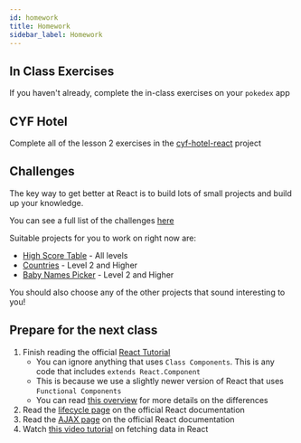 ```yaml
---
id: homework
title: Homework
sidebar_label: Homework
---
```


## In Class Exercises

If you haven't already, complete the in-class exercises on your `pokedex` app

## CYF Hotel

Complete all of the lesson 2 exercises in the [cyf-hotel-react](https://github.com/CodeYourFuture/cyf-hotel-react#lesson-1) project

## Challenges

The key way to get better at React is to build lots of small projects and build up your knowledge. 

You can see a full list of the challenges [here](https://github.com/CodeYourFuture/cyf-react-challenges/)

Suitable projects for you to work on right now are:

- [High Score Table](https://github.com/CodeYourFuture/cyf-react-challenges/tree/master/challenge-high-score-tables) - All levels
- [Countries](https://github.com/CodeYourFuture/cyf-react-challenges/tree/master/challenge-countries) - Level 2 and Higher
- [Baby Names Picker](https://github.com/CodeYourFuture/cyf-react-challenges/tree/master/challenge-baby-name-picker) - Level 2 and Higher

You should also choose any of the other projects that sound interesting to you!

## Prepare for the next class

1. Finish reading the official [React Tutorial](https://reactjs.org/tutorial/tutorial.html)
   - You can ignore anything that uses `Class Components`. This is any code that includes `extends React.Component`
   - This is because we use a slightly newer version of React that uses `Functional Components`
   - You can read [this overview](https://dev.to/danielleye/react-class-component-vs-function-component-with-hooks-13dg) for more details on the differences
2. Read the [lifecycle page](https://reactjs.org/docs/state-and-lifecycle.html) on the official React documentation
3. Read the [AJAX page](https://reactjs.org/docs/faq-ajax.html) on the official React documentation
4. Watch [this video tutorial](https://www.youtube.com/watch?v=TxqqrNfgTto) on fetching data in React

